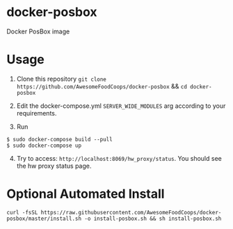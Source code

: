 # docker-posbox
Docker PosBox image

# Usage

1. Clone this repository `git clone https://github.com/AwesomeFoodCoops/docker-posbox` && `cd docker-posbox`

2. Edit the docker-compose.yml `SERVER_WIDE_MODULES` arg according to your requirements.

3. Run
```
$ sudo docker-compose build --pull
$ sudo docker-compose up
```

4. Try to access: `http://localhost:8069/hw_proxy/status`. You should see the hw proxy status page.

# Optional Automated Install

```
curl -fsSL https://raw.githubusercontent.com/AwesomeFoodCoops/docker-posbox/master/install.sh -o install-posbox.sh && sh install-posbox.sh

```